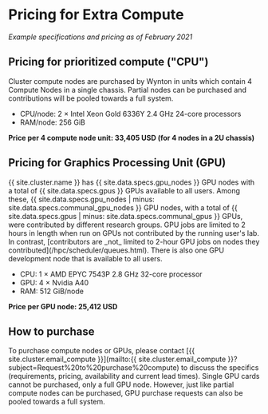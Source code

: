 # Pricing for Extra Compute

_Example specifications and pricing as of February 2021_


## Pricing for prioritized compute ("CPU")

Cluster compute nodes are purchased by Wynton in units which contain 4 Compute Nodes in a single chassis. Partial nodes can be purchased and contributions will be pooled towards a full system.

* CPU/node: 2 × Intel Xeon Gold 6336Y 2.4 GHz 24-core processors
* RAM/node: 256 GiB

**Price per 4 compute node unit: 33,405 USD (for 4 nodes in a 2U chassis)**



## Pricing for Graphics Processing Unit (GPU)

<div class="alert alert-info" role="alert" markdown="1">
{{ site.cluster.name }} has {{ site.data.specs.gpu_nodes }} GPU nodes with a total of {{ site.data.specs.gpus }} GPUs available to all users. Among these, {{ site.data.specs.gpu_nodes | minus: site.data.specs.communal_gpu_nodes }} GPU nodes, with a total of {{ site.data.specs.gpus | minus: site.data.specs.communal_gpus }} GPUs, were contributed by different research groups. GPU jobs are limited to 2 hours in length when run on GPUs not contributed by the running user's lab.  In contrast, [contributors are _not_ limited to 2-hour GPU jobs on nodes they contributed](/hpc/scheduler/queues.html). There is also one GPU development node that is available to all users.
</div>

* CPU: 1 × AMD EPYC 7543P 2.8 GHz 32-core processor
* GPU: 4 × Nvidia A40
* RAM: 512 GiB/node

**Price per GPU node:  25,412 USD**


## How to purchase

To purchase compute nodes or GPUs, please contact [{{ site.cluster.email_compute }}](mailto:{{ site.cluster.email_compute }}?subject=Request%20to%20purchase%20compute) to discuss the specifics (requirements, pricing, availability and current lead times).
Single GPU cards cannot be purchased, only a full GPU node. However, just like partial compute nodes can be purchased, GPU purchase requests can also be pooled towards a full system.

